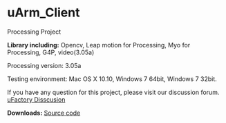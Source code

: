 # uArm_Client
Processing Project

**Library including:**
Opencv,
Leap motion for Processing,
Myo for Processing,
G4P,
video(3.05a)

Processing version: 3.05a

Testing environment: Mac OS X 10.10, Windows 7 64bit, Windows 7 32bit.

If you have any question for this project, please visit our discussion forum. [uFactory Disscusion](http://forum.ufactory.cc/)

**Downloads:**
[Source code](../releases)
